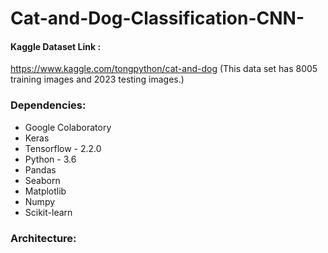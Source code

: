 # Cat-and-Dog-Classification-CNN-

#### Kaggle Dataset Link :
https://www.kaggle.com/tongpython/cat-and-dog
(This data set has 8005 training images and 2023 testing images.)

### Dependencies:
* Google Colaboratory
* Keras 
* Tensorflow - 2.2.0
* Python - 3.6
* Pandas 
* Seaborn 
* Matplotlib
* Numpy 
* Scikit-learn 

### Architecture:
